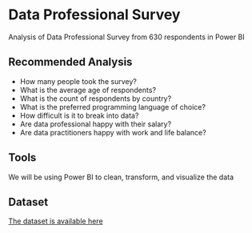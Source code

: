 # Data Professional Survey


Analysis of Data Professional Survey from 630 respondents in Power BI


## Recommended Analysis

* How many people took the survey? 
* What is the average age of respondents?
* What is the count of respondents by country?
* What is the preferred programming language of choice? 
* How difficult is it to break into data?
* Are data professional happy with their salary?
* Are data practitioners happy with work and life balance?

## Tools

We will be using Power BI to clean, transform, and visualize the data


## Dataset

[The dataset is available here](https://github.com/Elo007/DataProfessionalSurvey/blob/main/Data%20professionals%20survey.xlsx)
